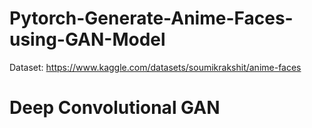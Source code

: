 # Pytorch-Generate-Anime-Faces-using-GAN-Model

Dataset: https://www.kaggle.com/datasets/soumikrakshit/anime-faces

# Deep Convolutional GAN
